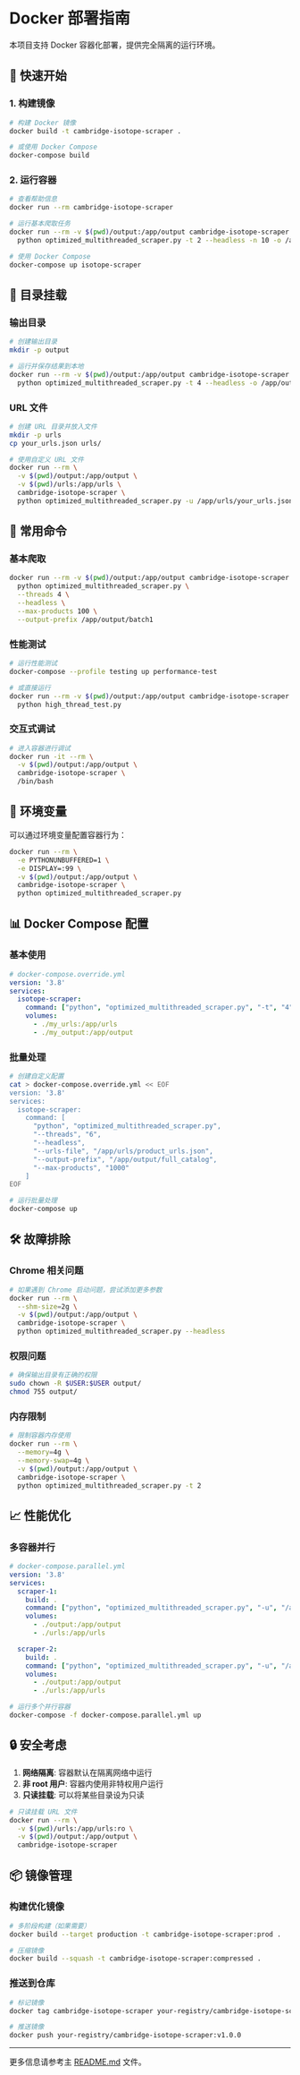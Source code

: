 # Docker 部署指南

本项目支持 Docker 容器化部署，提供完全隔离的运行环境。

## 🐳 快速开始

### 1. 构建镜像

```bash
# 构建 Docker 镜像
docker build -t cambridge-isotope-scraper .

# 或使用 Docker Compose
docker-compose build
```

### 2. 运行容器

```bash
# 查看帮助信息
docker run --rm cambridge-isotope-scraper

# 运行基本爬取任务
docker run --rm -v $(pwd)/output:/app/output cambridge-isotope-scraper \
  python optimized_multithreaded_scraper.py -t 2 --headless -n 10 -o /app/output/test

# 使用 Docker Compose
docker-compose up isotope-scraper
```

## 📁 目录挂载

### 输出目录
```bash
# 创建输出目录
mkdir -p output

# 运行并保存结果到本地
docker run --rm -v $(pwd)/output:/app/output cambridge-isotope-scraper \
  python optimized_multithreaded_scraper.py -t 4 --headless -o /app/output/results
```

### URL 文件
```bash
# 创建 URL 目录并放入文件
mkdir -p urls
cp your_urls.json urls/

# 使用自定义 URL 文件
docker run --rm \
  -v $(pwd)/output:/app/output \
  -v $(pwd)/urls:/app/urls \
  cambridge-isotope-scraper \
  python optimized_multithreaded_scraper.py -u /app/urls/your_urls.json -o /app/output/results
```

## 🚀 常用命令

### 基本爬取
```bash
docker run --rm -v $(pwd)/output:/app/output cambridge-isotope-scraper \
  python optimized_multithreaded_scraper.py \
  --threads 4 \
  --headless \
  --max-products 100 \
  --output-prefix /app/output/batch1
```

### 性能测试
```bash
# 运行性能测试
docker-compose --profile testing up performance-test

# 或直接运行
docker run --rm -v $(pwd)/output:/app/output cambridge-isotope-scraper \
  python high_thread_test.py
```

### 交互式调试
```bash
# 进入容器进行调试
docker run -it --rm \
  -v $(pwd)/output:/app/output \
  cambridge-isotope-scraper \
  /bin/bash
```

## 🔧 环境变量

可以通过环境变量配置容器行为：

```bash
docker run --rm \
  -e PYTHONUNBUFFERED=1 \
  -e DISPLAY=:99 \
  -v $(pwd)/output:/app/output \
  cambridge-isotope-scraper \
  python optimized_multithreaded_scraper.py
```

## 📊 Docker Compose 配置

### 基本使用
```yaml
# docker-compose.override.yml
version: '3.8'
services:
  isotope-scraper:
    command: ["python", "optimized_multithreaded_scraper.py", "-t", "4", "--headless", "-n", "100"]
    volumes:
      - ./my_urls:/app/urls
      - ./my_output:/app/output
```

### 批量处理
```bash
# 创建自定义配置
cat > docker-compose.override.yml << EOF
version: '3.8'
services:
  isotope-scraper:
    command: [
      "python", "optimized_multithreaded_scraper.py",
      "--threads", "6",
      "--headless",
      "--urls-file", "/app/urls/product_urls.json",
      "--output-prefix", "/app/output/full_catalog",
      "--max-products", "1000"
    ]
EOF

# 运行批量处理
docker-compose up
```

## 🛠️ 故障排除

### Chrome 相关问题
```bash
# 如果遇到 Chrome 启动问题，尝试添加更多参数
docker run --rm \
  --shm-size=2g \
  -v $(pwd)/output:/app/output \
  cambridge-isotope-scraper \
  python optimized_multithreaded_scraper.py --headless
```

### 权限问题
```bash
# 确保输出目录有正确的权限
sudo chown -R $USER:$USER output/
chmod 755 output/
```

### 内存限制
```bash
# 限制容器内存使用
docker run --rm \
  --memory=4g \
  --memory-swap=4g \
  -v $(pwd)/output:/app/output \
  cambridge-isotope-scraper \
  python optimized_multithreaded_scraper.py -t 2
```

## 📈 性能优化

### 多容器并行
```yaml
# docker-compose.parallel.yml
version: '3.8'
services:
  scraper-1:
    build: .
    command: ["python", "optimized_multithreaded_scraper.py", "-u", "/app/urls/batch1.json", "-o", "/app/output/batch1"]
    volumes:
      - ./output:/app/output
      - ./urls:/app/urls

  scraper-2:
    build: .
    command: ["python", "optimized_multithreaded_scraper.py", "-u", "/app/urls/batch2.json", "-o", "/app/output/batch2"]
    volumes:
      - ./output:/app/output
      - ./urls:/app/urls
```

```bash
# 运行多个并行容器
docker-compose -f docker-compose.parallel.yml up
```

## 🔒 安全考虑

1. **网络隔离**: 容器默认在隔离网络中运行
2. **非 root 用户**: 容器内使用非特权用户运行
3. **只读挂载**: 可以将某些目录设为只读

```bash
# 只读挂载 URL 文件
docker run --rm \
  -v $(pwd)/urls:/app/urls:ro \
  -v $(pwd)/output:/app/output \
  cambridge-isotope-scraper
```

## 📦 镜像管理

### 构建优化镜像
```bash
# 多阶段构建（如果需要）
docker build --target production -t cambridge-isotope-scraper:prod .

# 压缩镜像
docker build --squash -t cambridge-isotope-scraper:compressed .
```

### 推送到仓库
```bash
# 标记镜像
docker tag cambridge-isotope-scraper your-registry/cambridge-isotope-scraper:v1.0.0

# 推送镜像
docker push your-registry/cambridge-isotope-scraper:v1.0.0
```

---

更多信息请参考主 [README.md](README.md) 文件。
